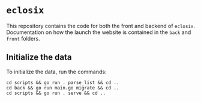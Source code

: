 # `eclosix`

This repository contains the code for both the front and backend of `eclosix`. Documentation on how the launch the website is contained in the `back` and `front` folders.

## Initialize the data

To initialize the data, run the commands:

```
cd scripts && go run . parse_list && cd ..
cd back && go run main.go migrate && cd ..
cd scripts && go run . serve && cd ..
```